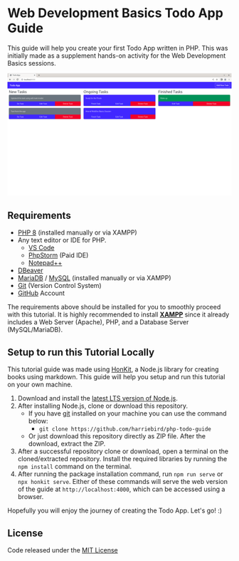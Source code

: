 # Web Development Basics Todo App Guide
This guide will help you create your first Todo App written in PHP. This was initially made as a supplement hands-on
activity for the Web Development Basics sessions.

![Todo App GUI](getting-started/images/todo-app.png)

## Requirements
* [PHP 8](https://www.php.net/downloads.php) (installed manually or via XAMPP)
* Any text editor or IDE for PHP.
  * [VS Code](https://code.visualstudio.com/Download)
  * [PhpStorm](https://www.jetbrains.com/phpstorm/) (Paid IDE)
  * [Notepad++](https://notepad-plus-plus.org/downloads/) 
* [DBeaver](https://dbeaver.io/download/)
* [MariaDB](https://mariadb.org/download/) / [MySQL](https://www.mysql.com/downloads/) (installed manually or via XAMPP)
* [Git](https://git-scm.com/downloads) (Version Control System)
* [GitHub](https://github.com/) Account

The requirements above should be installed for you to smoothly proceed with this tutorial. It is highly recommended to
install [**XAMPP**](https://www.apachefriends.org/) since it already includes a Web Server (Apache), PHP, and a
Database Server (MySQL/MariaDB).

## Setup to run this Tutorial Locally
This tutorial guide was made using [HonKit](https://honkit.netlify.app/), a Node.js library for creating books using
markdown. This guide will help you setup and run this tutorial on your own machine.
1. Download and install the [latest LTS version of Node.js](https://nodejs.org/en).
2. After installing Node.js, clone or download this repository.
   * If you have [git](https://git-scm.com/) installed on your machine you can use the command below:
     * `git clone https://github.com/harriebird/php-todo-guide`
   * Or just download this repository directly as ZIP file. After the download, extract the ZIP.
3. After a successful repository clone or download, open a terminal on the cloned/extracted repository. Install the
required libraries by running the `npm install` command on the terminal.
4. After running the package installation command, run `npm run serve` or `npx honkit serve`. Either of these commands
will serve the web version of the guide at `http://localhost:4000`, which can be accessed using a browser.

Hopefully you will enjoy the journey of creating the Todo App. Let's go! :)

## License
Code released under the [MIT License](LICENSE)